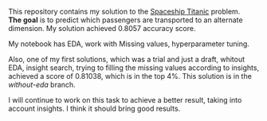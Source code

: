 This repository contains my solution to the [Spaceship Titanic](https://www.kaggle.com/competitions/spaceship-titanic/ "Spaceship Titanic") problem.\
**The goal** is to predict which passengers are transported to an alternate dimension.
My solution achieved 0.8057 accuracy score.

My notebook has EDA, work with Missing values, hyperparameter tuning.

Also, one of my first solutions, which was a trial and just a draft, whitout EDA, insight search, trying to filling the missing values according to insights, achieved a score of 0.81038, which is in the top 4%. This solution is in the *without-eda* branch.

I will continue to work on this task to achieve a better result, taking into account insights. I think it should bring good results.